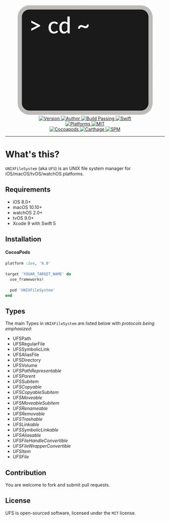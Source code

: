 
<p align="center">
  <img src="./Logo.png" alt="UNIXFileSystem">
  <br/><a href="https://cocoapods.org/pods/UNIXFileSystem">
  <img alt="Version" src="https://img.shields.io/badge/version-2.3.0-brightgreen.svg">
  <img alt="Author" src="https://img.shields.io/badge/author-Meniny-blue.svg">
  <img alt="Build Passing" src="https://img.shields.io/badge/build-passing-brightgreen.svg">
  <img alt="Swift" src="https://img.shields.io/badge/swift-5.0%2B-orange.svg">
  <br/>
  <img alt="Platforms" src="https://img.shields.io/badge/platform-macOS%20%7C%20iOS%20%7C%20watchOS%20%7C%20tvOS-lightgrey.svg">
  <img alt="MIT" src="https://img.shields.io/badge/license-MIT-blue.svg">
  <br/>
  <img alt="Cocoapods" src="https://img.shields.io/badge/cocoapods-compatible-brightgreen.svg">
  <img alt="Carthage" src="https://img.shields.io/badge/carthage-working%20on-red.svg">
  <img alt="SPM" src="https://img.shields.io/badge/swift%20package%20manager-working%20on-red.svg">
  </a>
</p>

***

# What's this?

`UNIXFileSystem` (aka `UFS`) is an UNIX file system manager for iOS/macOS/tvOS/watchOS platforms.

## Requirements

* iOS 8.0+
* macOS 10.10+
* watchOS 2.0+
* tvOS 9.0+
* Xcode 9 with Swift 5

## Installation

#### CocoaPods

```ruby
platform :ios, '8.0'

target 'YOUAR_TARGET_NAME' do
  use_frameworks!

  pod 'UNIXFileSystem'
end
```

## Types

The main Types in `UNIXFileSystem` are listed below with _protocols being emphasized_:

- UFSPath
- UFSRegularFile
- UFSSymbolicLink
- UFSAliasFile
- UFSDirectory
- UFSVolume
- _UFSPathRepresentable_
- _UFSParent_
- _UFSSubitem_
- _UFSCopyable_
- _UFSCopyableSubitem_
- _UFSMoveable_
- _UFSMoveableSubitem_
- _UFSRenameable_
- _UFSRemovable_
- _UFSTrashable_
- _UFSLinkable_
- _UFSSymbolicLinkable_
- _UFSAliasable_
- _UFSFileHandleConvertible_
- _UFSFileWrapperConvertible_
- _UFSItem_
- _UFSFile_

## Contribution

You are welcome to fork and submit pull requests.

## License

UFS is open-sourced software, licensed under the `MIT` license.
